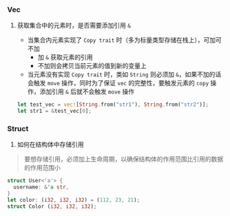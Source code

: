 ### Vec

1. 获取集合中的元素时，是否需要添加引用 `&`
    - 当集合内元素实现了 `Copy trait` 时（多为标量类型存储在栈上），可加可不加
        - 加 `&` 获取元素的引用
        - 不加则会拷贝当前元素的值到新的变量上
    - 当元素没有实现 `Copy trait` 时，类如 `String` 则必须加 `&`，如果不加的话会触发 `move` 操作，同时为了保证 `vec` 的完整性，要触发元素的 `copy` 操作，添加引用 `&` 后就不会触发 `move` 操作

    ```rust
    let test_vec = vec![String.from("str1"), String.from("str2")];
    let str1 = &test_vec[0];
    ```

### Struct

1. 如何在结构体中存储引用
  > 要想存储引用，必须加上生命周期，以确保结构体的作用范围比引用的数据的作用范围小
  ```rust
  struct User<'a'> {
    username: &'a str,
  }
  let color: (i32, i32, i32) = (112, 23, 21);
  struct Color (i32, i32, i32);
  ```
